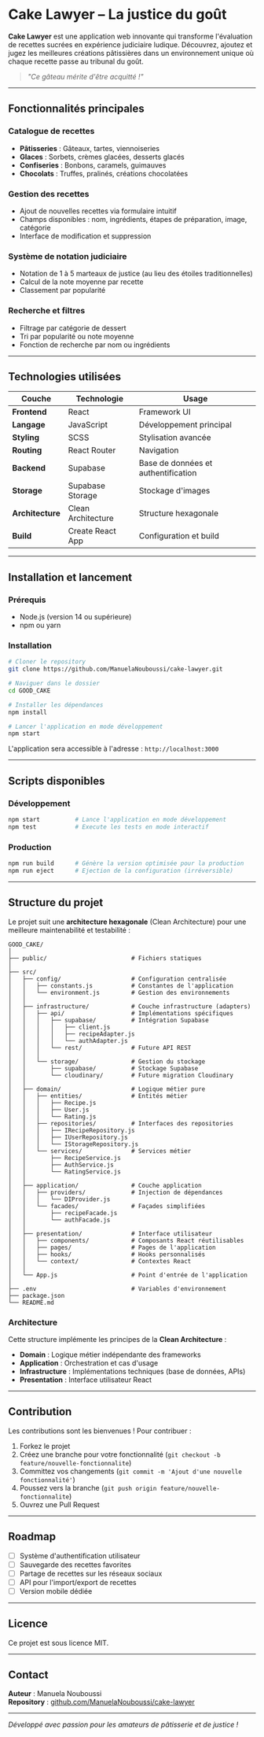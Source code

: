 # Cake Lawyer – La justice du goût

**Cake Lawyer** est une application web innovante qui transforme l'évaluation de recettes sucrées en expérience judiciaire ludique. Découvrez, ajoutez et jugez les meilleures créations pâtissières dans un environnement unique où chaque recette passe au tribunal du goût.

> *"Ce gâteau mérite d'être acquitté !"*

---

## Fonctionnalités principales

### Catalogue de recettes
- **Pâtisseries** : Gâteaux, tartes, viennoiseries
- **Glaces** : Sorbets, crèmes glacées, desserts glacés
- **Confiseries** : Bonbons, caramels, guimauves
- **Chocolats** : Truffes, pralinés, créations chocolatées

### Gestion des recettes
- Ajout de nouvelles recettes via formulaire intuitif
- Champs disponibles : nom, ingrédients, étapes de préparation, image, catégorie
- Interface de modification et suppression

### Système de notation judiciaire
- Notation de 1 à 5 marteaux de justice (au lieu des étoiles traditionnelles)
- Calcul de la note moyenne par recette
- Classement par popularité

### Recherche et filtres
- Filtrage par catégorie de dessert
- Tri par popularité ou note moyenne
- Fonction de recherche par nom ou ingrédients

---

## Technologies utilisées

| Couche | Technologie | Usage |
|--------|-------------|-------|
| **Frontend** | React | Framework UI |
| **Langage** | JavaScript | Développement principal |
| **Styling** | SCSS | Stylisation avancée |
| **Routing** | React Router | Navigation |
| **Backend** | Supabase | Base de données et authentification |
| **Storage** | Supabase Storage | Stockage d'images |
| **Architecture** | Clean Architecture | Structure hexagonale |
| **Build** | Create React App | Configuration et build |

---

## Installation et lancement

### Prérequis
- Node.js (version 14 ou supérieure)
- npm ou yarn

### Installation

```bash
# Cloner le repository
git clone https://github.com/ManuelaNouboussi/cake-lawyer.git

# Naviguer dans le dossier
cd GOOD_CAKE

# Installer les dépendances
npm install

# Lancer l'application en mode développement
npm start
```

L'application sera accessible à l'adresse : `http://localhost:3000`

---

## Scripts disponibles

### Développement
```bash
npm start          # Lance l'application en mode développement
npm test           # Execute les tests en mode interactif
```

### Production
```bash
npm run build      # Génère la version optimisée pour la production
npm run eject      # Ejection de la configuration (irréversible)
```

---

## Structure du projet

Le projet suit une **architecture hexagonale** (Clean Architecture) pour une meilleure maintenabilité et testabilité :

```
GOOD_CAKE/
│
├── public/                        # Fichiers statiques
│
├── src/
│   ├── config/                    # Configuration centralisée
│   │   ├── constants.js           # Constantes de l'application
│   │   └── environment.js         # Gestion des environnements
│   │
│   ├── infrastructure/            # Couche infrastructure (adapters)
│   │   ├── api/                   # Implémentations spécifiques
│   │   │   ├── supabase/          # Intégration Supabase
│   │   │   │   ├── client.js
│   │   │   │   ├── recipeAdapter.js
│   │   │   │   └── authAdapter.js
│   │   │   └── rest/              # Future API REST
│   │   │
│   │   └── storage/               # Gestion du stockage
│   │       ├── supabase/          # Stockage Supabase
│   │       └── cloudinary/        # Future migration Cloudinary
│   │
│   ├── domain/                    # Logique métier pure
│   │   ├── entities/              # Entités métier
│   │   │   ├── Recipe.js
│   │   │   ├── User.js
│   │   │   └── Rating.js
│   │   ├── repositories/          # Interfaces des repositories
│   │   │   ├── IRecipeRepository.js
│   │   │   ├── IUserRepository.js
│   │   │   └── IStorageRepository.js
│   │   └── services/              # Services métier
│   │       ├── RecipeService.js
│   │       ├── AuthService.js
│   │       └── RatingService.js
│   │
│   ├── application/               # Couche application
│   │   ├── providers/             # Injection de dépendances
│   │   │   └── DIProvider.js
│   │   └── facades/               # Façades simplifiées
│   │       ├── recipeFacade.js
│   │       └── authFacade.js
│   │
│   ├── presentation/              # Interface utilisateur
│   │   ├── components/            # Composants React réutilisables
│   │   ├── pages/                 # Pages de l'application
│   │   ├── hooks/                 # Hooks personnalisés
│   │   └── context/               # Contextes React
│   │
│   └── App.js                     # Point d'entrée de l'application
│
├── .env                           # Variables d'environnement
├── package.json
└── README.md
```

### Architecture

Cette structure implémente les principes de la **Clean Architecture** :

- **Domain** : Logique métier indépendante des frameworks
- **Application** : Orchestration et cas d'usage
- **Infrastructure** : Implémentations techniques (base de données, APIs)
- **Presentation** : Interface utilisateur React

---

## Contribution

Les contributions sont les bienvenues ! Pour contribuer :

1. Forkez le projet
2. Créez une branche pour votre fonctionnalité (`git checkout -b feature/nouvelle-fonctionnalite`)
3. Committez vos changements (`git commit -m 'Ajout d'une nouvelle fonctionnalité'`)
4. Poussez vers la branche (`git push origin feature/nouvelle-fonctionnalite`)
5. Ouvrez une Pull Request

---

## Roadmap

- [ ] Système d'authentification utilisateur
- [ ] Sauvegarde des recettes favorites
- [ ] Partage de recettes sur les réseaux sociaux
- [ ] API pour l'import/export de recettes
- [ ] Version mobile dédiée

---

## Licence

Ce projet est sous licence MIT.

---

## Contact

**Auteur** : Manuela Nouboussi  
**Repository** : [github.com/ManuelaNouboussi/cake-lawyer](https://github.com/ManuelaNouboussi/cake-lawyer)

---

*Développé avec passion pour les amateurs de pâtisserie et de justice !*
